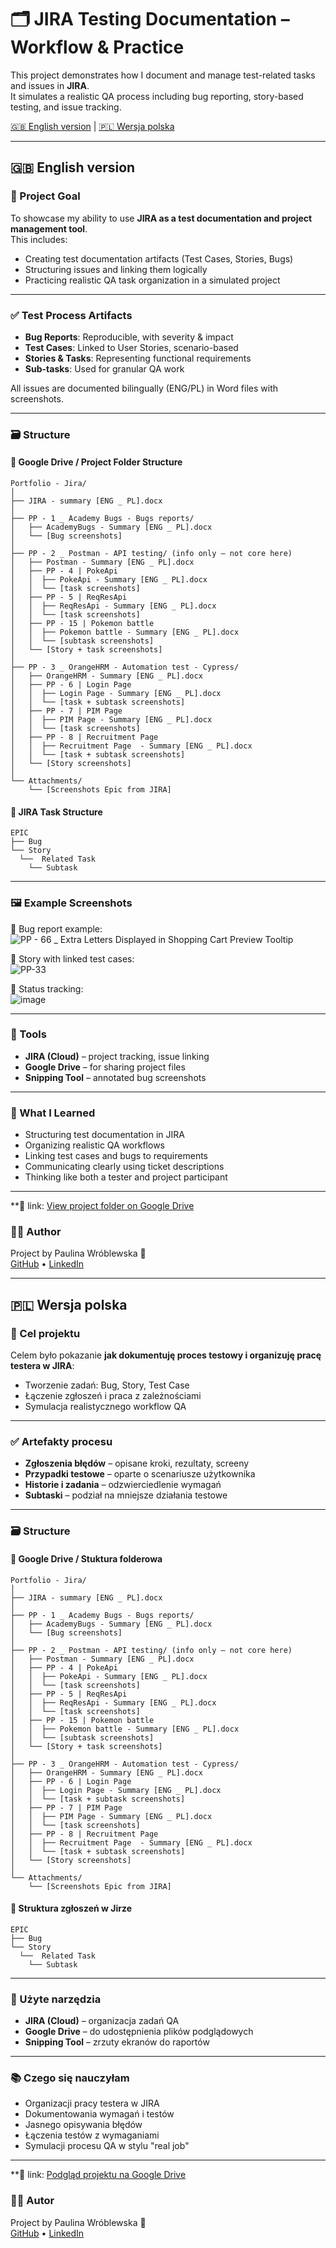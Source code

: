 # 🗂️ JIRA Testing Documentation – Workflow & Practice

This project demonstrates how I document and manage test-related tasks and issues in **JIRA**.  
It simulates a realistic QA process including bug reporting, story-based testing, and issue tracking.

[🇬🇧 English version](#english-version) | [🇵🇱 Wersja polska](#wersja-polska)

---

## 🇬🇧 English version

### 🧪 Project Goal

To showcase my ability to use **JIRA as a test documentation and project management tool**.  
This includes:
- Creating test documentation artifacts (Test Cases, Stories, Bugs)
- Structuring issues and linking them logically
- Practicing realistic QA task organization in a simulated project

---

### ✅ Test Process Artifacts

- **Bug Reports**: Reproducible, with severity & impact
- **Test Cases**: Linked to User Stories, scenario-based
- **Stories & Tasks**: Representing functional requirements
- **Sub-tasks**: Used for granular QA work

All issues are documented bilingually (ENG/PL) in Word files with screenshots.

---

### 🗃️ Structure
#### 📂 Google Drive / Project Folder Structure
```
Portfolio - Jira/
│
├── JIRA - summary [ENG _ PL].docx
│
├── PP - 1 _ Academy Bugs - Bugs reports/
│   ├── AcademyBugs - Summary [ENG _ PL].docx
│   └── [Bug screenshots]
│
├── PP - 2 _ Postman - API testing/ (info only – not core here)
│   ├── Postman - Summary [ENG _ PL].docx
│   ├── PP - 4 | PokeApi
│   │  ├── PokeApi - Summary [ENG _ PL].docx
│   │  └── [task screenshots]
│   ├── PP - 5 | ReqResApi 
│   │  ├── ReqResApi - Summary [ENG _ PL].docx
│   │  └── [task screenshots]
│   ├── PP - 15 | Pokemon battle
│   │  ├── Pokemon battle - Summary [ENG _ PL].docx
│   │  └── [subtask screenshots]
│   └── [Story + task screenshots]
│
├── PP - 3 _ OrangeHRM - Automation test - Cypress/
│   ├── OrangeHRM - Summary [ENG _ PL].docx
│   ├── PP - 6 | Login Page
│   │  ├── Login Page - Summary [ENG _ PL].docx
│   │  └── [task + subtask screenshots]
│   ├── PP - 7 | PIM Page
│   │  ├── PIM Page - Summary [ENG _ PL].docx
│   │  └── [task screenshots]
│   ├── PP - 8 | Recruitment Page 
│   │  ├── Recruitment Page  - Summary [ENG _ PL].docx
│   │  └── [task + subtask screenshots]
│   └── [Story screenshots]
│
└── Attachments/
    └── [Screenshots Epic from JIRA]
```

#### 🧩 JIRA Task Structure
```
EPIC
├── Bug
└── Story
  └──  Related Task
    └── Subtask
```
---

### 🖼️ Example Screenshots

📌 Bug report example:  
![PP - 66 _ Extra Letters Displayed in Shopping Cart Preview Tooltip](https://github.com/user-attachments/assets/8411352d-08bb-4870-b202-50ae772cdd5c)


📌 Story with linked test cases:  
![PP-33](https://github.com/user-attachments/assets/81a10af0-85d2-445e-813f-863536c281ad)


📌 Status tracking:  
![image](https://github.com/user-attachments/assets/e5d2400c-739d-4342-869f-eb4ad8ee1833)


---

### 🧰 Tools

- **JIRA (Cloud)** – project tracking, issue linking
- **Google Drive** – for sharing project files 
- **Snipping Tool** – annotated bug screenshots

---

### 🎯 What I Learned

- Structuring test documentation in JIRA
- Organizing realistic QA workflows
- Linking test cases and bugs to requirements
- Communicating clearly using ticket descriptions
- Thinking like both a tester and project participant

---

**🧷 link: [View project folder on Google Drive](https://drive.google.com/drive/folders/10FLK0vZ4VOlCdsaf-pJiZ4Q3omD6RO2U?usp=sharing)
 
### 👩‍💻 Author

Project by Paulina Wróblewska 💖  
[GitHub](https://github.com/...) • [LinkedIn](https://linkedin.com/in/...)

---

## 🇵🇱 Wersja polska

### 🧪 Cel projektu

Celem było pokazanie **jak dokumentuję proces testowy i organizuję pracę testera w JIRA**:
- Tworzenie zadań: Bug, Story, Test Case
- Łączenie zgłoszeń i praca z zależnościami
- Symulacja realistycznego workflow QA

---

### ✅ Artefakty procesu

- **Zgłoszenia błędów** – opisane kroki, rezultaty, screeny
- **Przypadki testowe** – oparte o scenariusze użytkownika
- **Historie i zadania** – odzwierciedlenie wymagań
- **Subtaski** – podział na mniejsze działania testowe

---


### 🗃️ Structure
#### 📂 Google Drive / Stuktura folderowa 
```
Portfolio - Jira/
│
├── JIRA - summary [ENG _ PL].docx
│
├── PP - 1 _ Academy Bugs - Bugs reports/
│   ├── AcademyBugs - Summary [ENG _ PL].docx
│   └── [Bug screenshots]
│
├── PP - 2 _ Postman - API testing/ (info only – not core here)
│   ├── Postman - Summary [ENG _ PL].docx
│   ├── PP - 4 | PokeApi
│   │  ├── PokeApi - Summary [ENG _ PL].docx
│   │  └── [task screenshots]
│   ├── PP - 5 | ReqResApi 
│   │  ├── ReqResApi - Summary [ENG _ PL].docx
│   │  └── [task screenshots]
│   ├── PP - 15 | Pokemon battle
│   │  ├── Pokemon battle - Summary [ENG _ PL].docx
│   │  └── [subtask screenshots]
│   └── [Story + task screenshots]
│
├── PP - 3 _ OrangeHRM - Automation test - Cypress/
│   ├── OrangeHRM - Summary [ENG _ PL].docx
│   ├── PP - 6 | Login Page
│   │  ├── Login Page - Summary [ENG _ PL].docx
│   │  └── [task + subtask screenshots]
│   ├── PP - 7 | PIM Page
│   │  ├── PIM Page - Summary [ENG _ PL].docx
│   │  └── [task screenshots]
│   ├── PP - 8 | Recruitment Page 
│   │  ├── Recruitment Page  - Summary [ENG _ PL].docx
│   │  └── [task + subtask screenshots]
│   └── [Story screenshots]
│
└── Attachments/
    └── [Screenshots Epic from JIRA]
```

#### 🧩 Struktura zgłoszeń w Jirze
```
EPIC
├── Bug
└── Story
  └──  Related Task
    └── Subtask
```

---

### 🧰 Użyte narzędzia

- **JIRA (Cloud)** – organizacja zadań QA
- **Google Drive** – do udostępnienia plików podglądowych
- **Snipping Tool** – zrzuty ekranów do raportów

---

### 📚 Czego się nauczyłam

- Organizacji pracy testera w JIRA
- Dokumentowania wymagań i testów
- Jasnego opisywania błędów
- Łączenia testów z wymaganiami
- Symulacji procesu QA w stylu "real job"

---

**🧷 link: [Podgląd projektu na Google Drive](https://drive.google.com/drive/folders/10FLK0vZ4VOlCdsaf-pJiZ4Q3omD6RO2U?usp=sharing)

### 👩‍💻 Autor

Project by Paulina Wróblewska 💖  
[GitHub](https://github.com/...) • [LinkedIn](https://linkedin.com/in/...)

